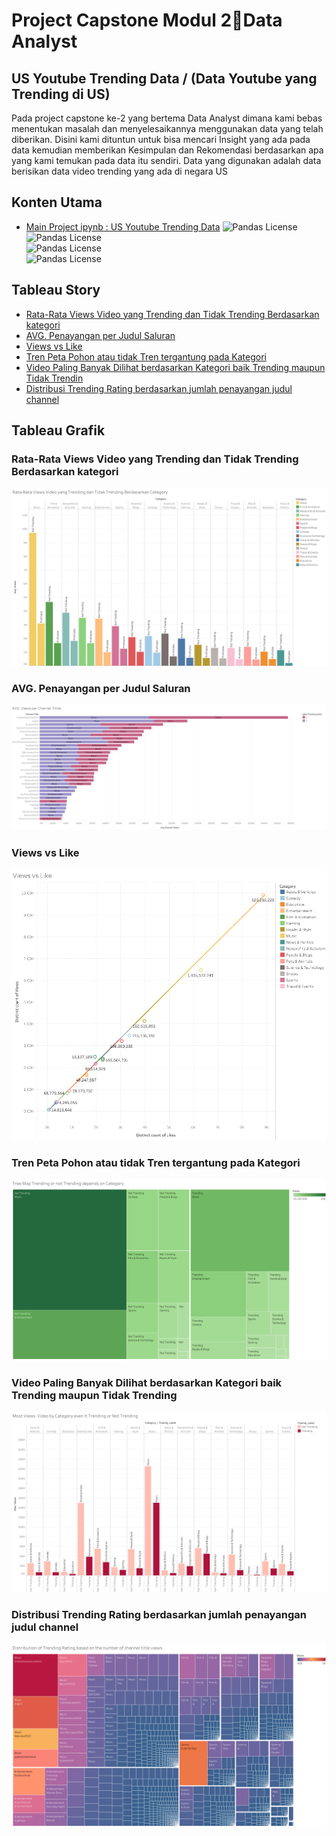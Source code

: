 
# Project Capstone Modul 2Data Analyst 

## US Youtube Trending Data / (Data Youtube yang Trending di US)

Pada project capstone ke-2 yang bertema Data Analyst dimana kami bebas menentukan masalah dan menyelesaikannya menggunakan data yang telah diberikan. Disini kami dituntun untuk bisa mencari Insight yang ada pada data kemudian memberikan Kesimpulan dan Rekomendasi berdasarkan apa yang kami temukan pada data itu sendiri. Data yang digunakan adalah data berisikan data video trending yang ada di negara US 



## Konten Utama

 - [Main Project ipynb : US Youtube Trending Data](https://github.com/Markenji/Project-Capstone-Modul-2-Data-Analyst/blob/main/Capstone%20Project%202%20Youtube%20(4).ipynb)
![Pandas License](https://img.shields.io/badge/pandas-1.4.2-lightgrey)  
![Pandas License](https://img.shields.io/badge/numpy-1.23.2-yellow)  
![Pandas License](https://img.shields.io/badge/seaborn-0.11.2-blue)  
![Pandas License](https://img.shields.io/badge/matplotlib-3.5.1-red)

## Tableau Story

 - [Rata-Rata Views Video yang Trending dan Tidak Trending Berdasarkan kategori](#Rata-Rata-Views-Video-yang-Trending-dan-Tidak-Trending-Berdasarkan-kategori)
 - [AVG. Penayangan per Judul Saluran](#AVG.-Penayangan-per-Judul-Saluran)
 - [Views vs Like](#Views-vs-Like)
 - [Tren Peta Pohon atau tidak Tren tergantung pada Kategori](#Tren-Peta-Pohon-atau-tidak-Tren-tergantung-pada-Kategori)
 - [Video Paling Banyak Dilihat berdasarkan Kategori baik Trending maupun Tidak Trendin](#Video-Paling-Banyak-Dilihat-berdasarkan-Kategori-baik-Trending-maupun-Tidak-Trending)
 - [Distribusi Trending Rating berdasarkan jumlah penayangan judul channel](#Distribusi-Trending-Rating-berdasarkan-jumlah-penayangan-judul-channel)


## Tableau Grafik

### Rata-Rata Views Video yang Trending dan Tidak Trending Berdasarkan kategori
![alt text](https://github.com/Markenji/Project-Capstone-Modul-2-Data-Analyst/blob/main/Tableau/Rata-Rata%20Views%20Video%20yang%20Trending%20dan%20Tidak%20Trending%20Berdasarkan%20Category.png?raw=true)
### AVG. Penayangan per Judul Saluran
![alt text](https://github.com/Markenji/Project-Capstone-Modul-2-Data-Analyst/blob/main/Tableau/AVG.%20Views%20per%20Channel%20Tittle%20(1).png?raw=true)
### Views vs Like
![alt text](https://github.com/Markenji/Project-Capstone-Modul-2-Data-Analyst/blob/main/Tableau/Views%20vs%20Like.png?raw=true)
### Tren Peta Pohon atau tidak Tren tergantung pada Kategori
![alt text](https://github.com/Markenji/Project-Capstone-Modul-2-Data-Analyst/blob/main/Tableau/Tree%20Map%20Trending%20or%20not%20Trending%20depends%20on%20Category.png?raw=true)
### Video Paling Banyak Dilihat berdasarkan Kategori baik Trending maupun Tidak Trending
![alt text](https://github.com/Markenji/Project-Capstone-Modul-2-Data-Analyst/blob/main/Tableau/Most%20Views%20%20Video%20by%20Category%20even%20It%20Trending%20or%20Not%20Trending.png?raw=true)
### Distribusi Trending Rating berdasarkan jumlah penayangan judul channel
![alt text](https://github.com/Markenji/Project-Capstone-Modul-2-Data-Analyst/blob/main/Tableau/Distribution%20of%20Trending%20Rating%20based%20on%20the%20number%20of%20channel%20title%20views.png?raw=true)



